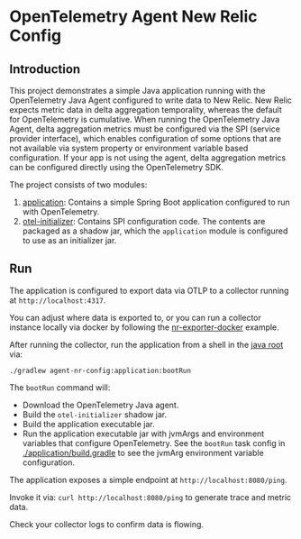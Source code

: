 # OpenTelemetry Agent New Relic Config

## Introduction

This project demonstrates a simple Java application running with the OpenTelemetry Java Agent configured to write data to New Relic. New Relic expects metric data in delta aggregation temporality, whereas the default for OpenTelemetry is cumulative. When running the OpenTelemetry Java Agent, delta aggregation metrics must be configured via the SPI (service provider interface), which enables configuration of some options that are not available via system property or environment variable based configuration. If your app is not using the agent, delta aggregation metrics can be configured directly using the OpenTelemetry SDK.

The project consists of two modules:

1. [application](./application): Contains a simple Spring Boot application configured to run with OpenTelemetry.
2. [otel-initializer](./otel-initializer): Contains SPI configuration code. The contents are packaged as a shadow jar, which the `application` module is configured to use as an initializer jar.

## Run

The application is configured to export data via OTLP to a collector running at `http://localhost:4317`.

You can adjust where data is exported to, or you can run a collector instance locally via docker by following the [nr-exporter-docker](../../collector/nr-exporter-docker/README.md) example.

After running the collector, run the application from a shell in the [java root](../) via:
```
./gradlew agent-nr-config:application:bootRun
```

The `bootRun` command will:
- Download the OpenTelemetry Java agent.
- Build the `otel-initializer` shadow jar.
- Build the application executable jar.
- Run the application executable jar with jvmArgs and environment variables that configure OpenTelemetry. See the `bootRun` task config in [./application/build.gradle](./application/build.gradle) to see the jvmArg environment variable configuration.

The application exposes a simple endpoint at `http://localhost:8080/ping`.

Invoke it via: `curl http://localhost:8080/ping` to generate trace and metric data.

Check your collector logs to confirm data is flowing.
